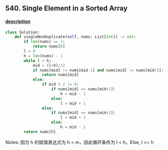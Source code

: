 ## 540. Single Element in a Sorted Array

#### [description](https://leetcode.com/problems/single-element-in-a-sorted-array/)

```python
class Solution:
    def singleNonDuplicate(self, nums: List[int]) -> int:
        if len(nums) == 1:
            return nums[0]
        l = 0
        h = len(nums) - 1 
        while l < h:
            mid = (l+h)//2
            if nums[mid] != nums[mid-1] and nums[mid] != nums[mid+1]:
                return nums[mid]
            else:
                if mid % 2 != 0:
                    if nums[mid] == nums[mid+1]:
                        h = mid - 1
                    else:
                        l = mid + 1
                else:
                    if nums[mid] == nums[mid+1]:
                        l = mid + 1
                    else:
                        h = mid - 1
        return nums[h]
```
        
Notes: 因为 h 的赋值表达式为 h = m，因此循环条件为 l < h。Else, l <= h
